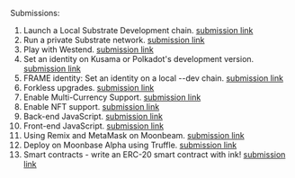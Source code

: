 Submissions:

1. Launch a Local Substrate Development chain. [submission link](https://github.com/BitAsh/helloworld-by-polkadot/blob/master/local-substrate-development-chain/transfer_and_remark.png)
2. Run a private Substrate network. [submission link](https://github.com/BitAsh/helloworld-by-polkadot/blob/master/private-substrate-network/second-node.png)
3. Play with Westend. [submission link](https://westend.subscan.io/extrinsic/2724924-2)
4. Set an identity on Kusama or Polkadot's development version. [submission link](https://github.com/BitAsh/helloworld-by-polkadot/blob/master/identity-on-polkadot/identity.png)
5. FRAME identity: Set an identity on a local --dev chain. [submission link](https://github.com/BitAsh/helloworld-by-polkadot/blob/master/identity-on-local-dev-chain/identity.png)
6. Forkless upgrades. [submission link](https://github.com/BitAsh/helloworld-by-polkadot/blob/master/forkless-upgrade/upgrade.png)
7. Enable Multi-Currency Support. [submission link](https://github.com/BitAsh/substrate-node-orml-tokens)
8. Enable NFT support. [submission link](https://github.com/BitAsh/substrate-node-orml-nft)
9. Back-end JavaScript. [submission link](https://github.com/BitAsh/polkadot-block-js-utility)
10. Front-end JavaScript. [submission link](https://github.com/BitAsh/Front-end-JS)
11. Using Remix and MetaMask on Moonbeam. [submission link](https://github.com/BitAsh/helloworld-by-polkadot/blob/master/using-remix-and-metamask-on-moonbeam/README.md)
12. Deploy on Moonbase Alpha using Truffle. [submission link](https://github.com/BitAsh/helloworld-by-polkadot/blob/master/deploy-on-moonbase-alpha-using-truffle/README.md)
13. Smart contracts - write an ERC-20 smart contract with ink! [submission link](https://github.com/BitAsh/helloworld-by-polkadot/tree/master/erc20-smart-contract-with-ink)
